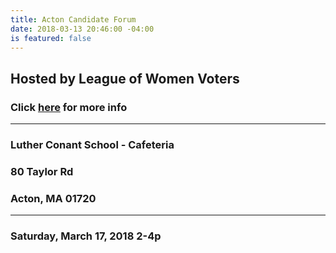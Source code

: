 ```yaml
---
title: Acton Candidate Forum
date: 2018-03-13 20:46:00 -04:00
is featured: false
---
```


## Hosted by League of Women Voters

### Click [here](http://www.lwv-aa.org) for more info

---

### Luther Conant School - Cafeteria

### 80 Taylor Rd

### Acton, MA 01720

---

### Saturday, March 17, 2018 2-4p